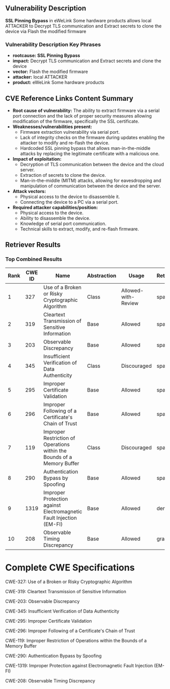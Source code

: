 ## Vulnerability Description
**SSL Pinning Bypass** in eWeLink Some hardware products allows local ATTACKER to Decrypt TLS communication and Extract secrets to clone the device via Flash the modified firmware

### Vulnerability Description Key Phrases
- **rootcause:** **SSL Pinning Bypass**
- **impact:** Decrypt TLS communication and Extract secrets and clone the device
- **vector:** Flash the modified firmware
- **attacker:** local ATTACKER
- **product:** eWeLink Some hardware products

## CVE Reference Links Content Summary
- **Root cause of vulnerability:** The ability to extract firmware via a serial port connection and the lack of proper security measures allowing modification of the firmware, specifically the SSL certificate.
- **Weaknesses/vulnerabilities present:**
    - Firmware extraction vulnerability via serial port.
    - Lack of integrity checks on the firmware during updates enabling the attacker to modify and re-flash the device.
    - Hardcoded SSL pinning bypass that allows man-in-the-middle attacks by replacing the legitimate certificate with a malicious one.
- **Impact of exploitation:**
    - Decryption of TLS communication between the device and the cloud server.
    - Extraction of secrets to clone the device.
    - Man-in-the-middle (MITM) attacks, allowing for eavesdropping and manipulation of communication between the device and the server.
- **Attack vectors:**
    - Physical access to the device to disassemble it.
    - Connecting the device to a PC via a serial port.
- **Required attacker capabilities/position:**
    - Physical access to the device.
    - Ability to disassemble the device.
    - Knowledge of serial port communication.
    - Technical skills to extract, modify, and re-flash firmware.

## Retriever Results

### Top Combined Results

| Rank | CWE ID | Name | Abstraction | Usage  | Retrievers | Individual Scores |
|------|--------|------|-------------|-------|------------|-------------------|
| 1 | 327 | Use of a Broken or Risky Cryptographic Algorithm | Class | Allowed-with-Review | sparse | 0.174 |
| 2 | 319 | Cleartext Transmission of Sensitive Information | Base | Allowed | sparse | 0.170 |
| 3 | 203 | Observable Discrepancy | Base | Allowed | sparse | 0.161 |
| 4 | 345 | Insufficient Verification of Data Authenticity | Class | Discouraged | sparse | 0.156 |
| 5 | 295 | Improper Certificate Validation | Base | Allowed | sparse | 0.146 |
| 6 | 296 | Improper Following of a Certificate's Chain of Trust | Base | Allowed | sparse | 0.142 |
| 7 | 119 | Improper Restriction of Operations within the Bounds of a Memory Buffer | Class | Discouraged | sparse | 0.139 |
| 8 | 290 | Authentication Bypass by Spoofing | Base | Allowed | sparse | 0.139 |
| 9 | 1319 | Improper Protection against Electromagnetic Fault Injection (EM-FI) | Base | Allowed | dense | 0.539 |
| 10 | 208 | Observable Timing Discrepancy | Base | Allowed | graph | 0.003 |



# Complete CWE Specifications

CWE-327: Use of a Broken or Risky Cryptographic Algorithm

CWE-319: Cleartext Transmission of Sensitive Information

CWE-203: Observable Discrepancy

CWE-345: Insufficient Verification of Data Authenticity

CWE-295: Improper Certificate Validation

CWE-296: Improper Following of a Certificate's Chain of Trust

CWE-119: Improper Restriction of Operations within the Bounds of a Memory Buffer

CWE-290: Authentication Bypass by Spoofing

CWE-1319: Improper Protection against Electromagnetic Fault Injection (EM-FI)

CWE-208: Observable Timing Discrepancy